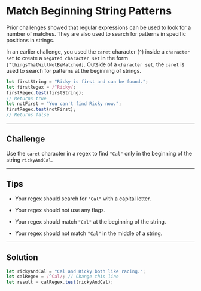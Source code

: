 # Match Beginning String Patterns

Prior challenges showed that regular expressions can be used to look for a number of matches. They are also used to search for patterns in specific positions in strings.

In an earlier challenge, you used the `caret` character (`^`) inside a `character set` to create a `negated character set` in the form `[^thingsThatWillNotBeMatched]`. Outside of a `character set`, the `caret` is used to search for patterns at the beginning of strings.

```js
let firstString = "Ricky is first and can be found.";
let firstRegex = /^Ricky/;
firstRegex.test(firstString);
// Returns true
let notFirst = "You can't find Ricky now.";
firstRegex.test(notFirst);
// Returns false
```

---

## Challenge

Use the `caret` character in a regex to find `"Cal"` only in the beginning of the string `rickyAndCal`.

---

## Tips

- Your regex should search for `"Cal"` with a capital letter.

- Your regex should not use any flags.

- Your regex should match `"Cal"` at the beginning of the string.

- Your regex should not match `"Cal"` in the middle of a string.

---

## Solution

```js
let rickyAndCal = "Cal and Ricky both like racing.";
let calRegex = /^Cal/; // Change this line
let result = calRegex.test(rickyAndCal);
```